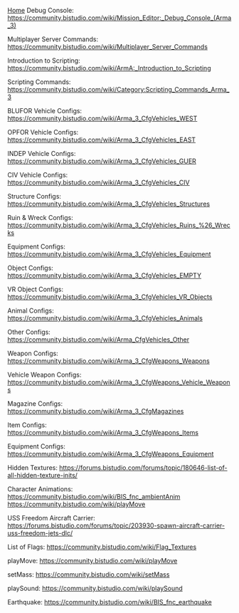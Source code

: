 [Home](readme.md)
Debug Console:
https://community.bistudio.com/wiki/Mission_Editor:_Debug_Console_(Arma_3)

Multiplayer Server Commands:
https://community.bistudio.com/wiki/Multiplayer_Server_Commands

Introduction to Scripting:
https://community.bistudio.com/wiki/ArmA:_Introduction_to_Scripting

Scripting Commands:
https://community.bistudio.com/wiki/Category:Scripting_Commands_Arma_3

BLUFOR Vehicle Configs:
https://community.bistudio.com/wiki/Arma_3_CfgVehicles_WEST

OPFOR Vehicle Configs:
https://community.bistudio.com/wiki/Arma_3_CfgVehicles_EAST

INDEP Vehicle Configs:
https://community.bistudio.com/wiki/Arma_3_CfgVehicles_GUER

CIV Vehicle Configs:
https://community.bistudio.com/wiki/Arma_3_CfgVehicles_CIV

Structure Configs:
https://community.bistudio.com/wiki/Arma_3_CfgVehicles_Structures

Ruin & Wreck Configs:
https://community.bistudio.com/wiki/Arma_3_CfgVehicles_Ruins_%26_Wrecks

Equipment Configs:
https://community.bistudio.com/wiki/Arma_3_CfgVehicles_Equipment

Object Configs:
https://community.bistudio.com/wiki/Arma_3_CfgVehicles_EMPTY

VR Object Configs:
https://community.bistudio.com/wiki/Arma_3_CfgVehicles_VR_Objects

Animal Configs:
https://community.bistudio.com/wiki/Arma_3_CfgVehicles_Animals

Other Configs:
https://community.bistudio.com/wiki/Arma_CfgVehicles_Other

Weapon Configs:
https://community.bistudio.com/wiki/Arma_3_CfgWeapons_Weapons

Vehicle Weapon Configs:
https://community.bistudio.com/wiki/Arma_3_CfgWeapons_Vehicle_Weapons

Magazine Configs:
https://community.bistudio.com/wiki/Arma_3_CfgMagazines

Item Configs:
https://community.bistudio.com/wiki/Arma_3_CfgWeapons_Items

Equipment Configs:
https://community.bistudio.com/wiki/Arma_3_CfgWeapons_Equipment

Hidden Textures:
https://forums.bistudio.com/forums/topic/180646-list-of-all-hidden-texture-inits/

Character Animations:
https://community.bistudio.com/wiki/BIS_fnc_ambientAnim
https://community.bistudio.com/wiki/playMove

USS Freedom Aircraft Carrier:
https://forums.bistudio.com/forums/topic/203930-spawn-aircraft-carrier-uss-freedom-jets-dlc/

List of Flags:
https://community.bistudio.com/wiki/Flag_Textures

playMove:
https://community.bistudio.com/wiki/playMove

setMass:
https://community.bistudio.com/wiki/setMass

playSound:
https://community.bistudio.com/wiki/playSound

Earthquake:
https://community.bistudio.com/wiki/BIS_fnc_earthquake
